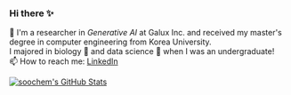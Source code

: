 ### Hi there ✨
🔭 I'm a researcher in _Generative AI_ at Galux Inc. and received my master's degree in computer engineering from Korea University.    
I majored in biology 🌳 and data science 🎯 when I was an undergraduate!    
📫 How to reach me: [LinkedIn](https://www.linkedin.com/in/sumin-seo-781371176/)    

<!--
**soochem/soochem** is a ✨ _special_ ✨ repository because its `README.md` (this file) appears on your GitHub profile.

Here are some ideas to get you started:

- 🔭 I’m currently working on ...
- 🌱 I’m currently learning ...
- 👯 I’m looking to collaborate on ...
- 🤔 I’m looking for help with ...
- 💬 Ask me about ...
- 📫 How to reach me: ...
- 😄 Pronouns: ...
- ⚡ Fun fact: ...
-->
[![soochem's GitHub Stats](https://github-readme-stats.vercel.app/api?username=soochem&show_icons=true&theme=vue-dark)](https://github.com/anuraghazra/github-readme-stats)
